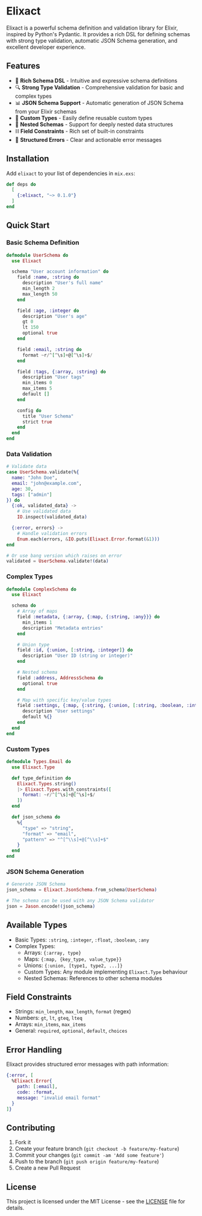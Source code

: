 # Elixact

Elixact is a powerful schema definition and validation library for Elixir, inspired by Python's Pydantic.
It provides a rich DSL for defining schemas with strong type validation, automatic JSON Schema generation, and excellent developer experience.

## Features

- 🎯 **Rich Schema DSL** - Intuitive and expressive schema definitions
- 🔍 **Strong Type Validation** - Comprehensive validation for basic and complex types
- 📊 **JSON Schema Support** - Automatic generation of JSON Schema from your Elixir schemas
- 🧩 **Custom Types** - Easily define reusable custom types
- 🎄 **Nested Schemas** - Support for deeply nested data structures
- ⛓️ **Field Constraints** - Rich set of built-in constraints
- 🚨 **Structured Errors** - Clear and actionable error messages

## Installation

Add `elixact` to your list of dependencies in `mix.exs`:

```elixir
def deps do
  [
    {:elixact, "~> 0.1.0"}
  ]
end
```

## Quick Start

### Basic Schema Definition

```elixir
defmodule UserSchema do
  use Elixact

  schema "User account information" do
    field :name, :string do
      description "User's full name"
      min_length 2
      max_length 50
    end

    field :age, :integer do
      description "User's age"
      gt 0
      lt 150
      optional true
    end

    field :email, :string do
      format ~r/^[^\s]+@[^\s]+$/
    end

    field :tags, {:array, :string} do
      description "User tags"
      min_items 0
      max_items 5
      default []
    end

    config do
      title "User Schema"
      strict true
    end
  end
end
```

### Data Validation

```elixir
# Validate data
case UserSchema.validate(%{
  name: "John Doe",
  email: "john@example.com",
  age: 30,
  tags: ["admin"]
}) do
  {:ok, validated_data} ->
    # Use validated data
    IO.inspect(validated_data)

  {:error, errors} ->
    # Handle validation errors
    Enum.each(errors, &IO.puts(Elixact.Error.format(&1)))
end

# Or use bang version which raises on error
validated = UserSchema.validate!(data)
```

### Complex Types

```elixir
defmodule ComplexSchema do
  use Elixact

  schema do
    # Array of maps
    field :metadata, {:array, {:map, {:string, :any}}} do
      min_items 1
      description "Metadata entries"
    end

    # Union type
    field :id, {:union, [:string, :integer]} do
      description "User ID (string or integer)"
    end

    # Nested schema
    field :address, AddressSchema do
      optional true
    end

    # Map with specific key/value types
    field :settings, {:map, {:string, {:union, [:string, :boolean, :integer]}}} do
      description "User settings"
      default %{}
    end
  end
end
```

### Custom Types

```elixir
defmodule Types.Email do
  use Elixact.Type

  def type_definition do
    Elixact.Types.string()
    |> Elixact.Types.with_constraints([
      format: ~r/^[^\s]+@[^\s]+$/
    ])
  end

  def json_schema do
    %{
      "type" => "string",
      "format" => "email",
      "pattern" => "^[^\\s]+@[^\\s]+$"
    }
  end
end
```

### JSON Schema Generation

```elixir
# Generate JSON Schema
json_schema = Elixact.JsonSchema.from_schema(UserSchema)

# The schema can be used with any JSON Schema validator
json = Jason.encode!(json_schema)
```

## Available Types

- Basic Types: `:string`, `:integer`, `:float`, `:boolean`, `:any`
- Complex Types:
  - Arrays: `{:array, type}`
  - Maps: `{:map, {key_type, value_type}}`
  - Unions: `{:union, [type1, type2, ...]}`
  - Custom Types: Any module implementing `Elixact.Type` behaviour
  - Nested Schemas: References to other schema modules

## Field Constraints

- Strings: `min_length`, `max_length`, `format` (regex)
- Numbers: `gt`, `lt`, `gteq`, `lteq`
- Arrays: `min_items`, `max_items`
- General: `required`, `optional`, `default`, `choices`

## Error Handling

Elixact provides structured error messages with path information:

```elixir
{:error, [
  %Elixact.Error{
    path: [:email],
    code: :format,
    message: "invalid email format"
  }
]}
```

## Contributing

1. Fork it
2. Create your feature branch (`git checkout -b feature/my-feature`)
3. Commit your changes (`git commit -am 'Add some feature'`)
4. Push to the branch (`git push origin feature/my-feature`)
5. Create a new Pull Request

## License

This project is licensed under the MIT License - see the [LICENSE](LICENSE) file for details.
